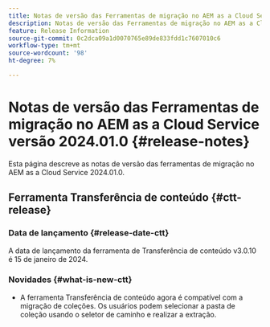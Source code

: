 ```yaml
---
title: Notas de versão das Ferramentas de migração no AEM as a Cloud Service versão 2024.01.0
description: Notas de versão das Ferramentas de migração no AEM as a Cloud Service versão 2024.01.0
feature: Release Information
source-git-commit: 0c2dca09a1d0070765e89de833fdd1c7607010c6
workflow-type: tm+mt
source-wordcount: '98'
ht-degree: 7%

---
```


# Notas de versão das Ferramentas de migração no AEM as a Cloud Service versão 2024.01.0 {#release-notes}

Esta página descreve as notas de versão das ferramentas de migração no AEM as a Cloud Service 2024.01.0.

## Ferramenta Transferência de conteúdo {#ctt-release}

### Data de lançamento {#release-date-ctt}

A data de lançamento da ferramenta de Transferência de conteúdo v3.0.10 é 15 de janeiro de 2024.

### Novidades {#what-is-new-ctt}

* A ferramenta Transferência de conteúdo agora é compatível com a migração de coleções. Os usuários podem selecionar a pasta de coleção usando o seletor de caminho e realizar a extração.


